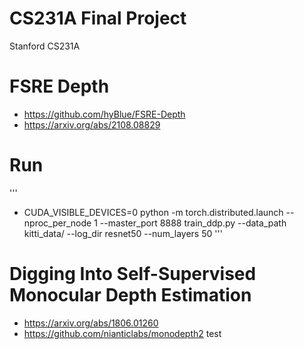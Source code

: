 # CS231A Final Project
Stanford CS231A 

# FSRE Depth 
* https://github.com/hyBlue/FSRE-Depth
* https://arxiv.org/abs/2108.08829

# Run 
'''
* CUDA_VISIBLE_DEVICES=0 python -m torch.distributed.launch --nproc_per_node 1 --master_port 8888 train_ddp.py --data_path kitti_data/ --log_dir resnet50 --num_layers 50
'''

# Digging Into Self-Supervised Monocular Depth Estimation
* https://arxiv.org/abs/1806.01260
* https://github.com/nianticlabs/monodepth2
test

